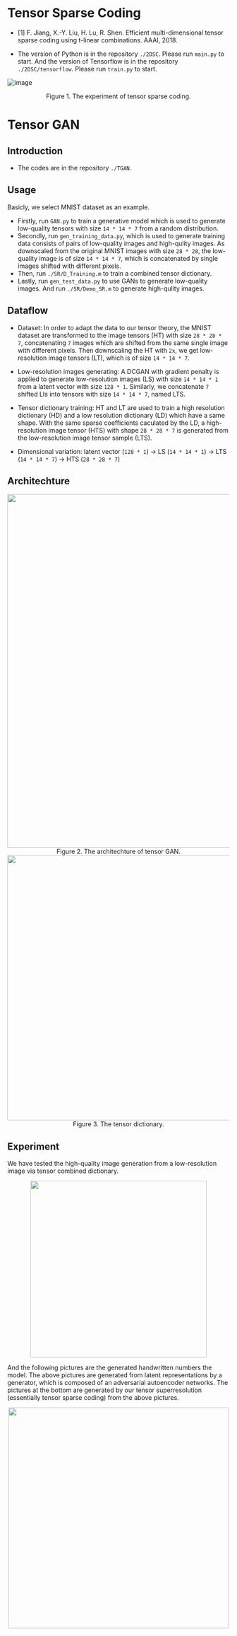 # Tensor Sparse Coding

- [1] F. Jiang, X.-Y. Liu, H. Lu, R. Shen. Efficient multi-dimensional tensor sparse coding using t-linear combinations. AAAI, 2018.

- The version of Python is in the repository `./2DSC`. Please run `main.py` to start. And the version of Tensorflow is in the repository `./2DSC/tensorflow`. Please run `train.py` to start. 

![image](https://github.com/hust512/Tensor-GAN/blob/master/pics/balloon_sc_result.png)

<div align=center>Figure 1. The experiment of tensor sparse coding.</div>

# Tensor GAN

## Introduction
- The codes are in the repository `./TGAN`.

## Usage
Basicly, we select MNIST dataset as an example.
- Firstly, run `GAN.py` to train a generative model which is used to generate low-quality tensors with size `14 * 14 * 7` from a random distribution. 
- Secondly, run `gen_training_data.py`, which is used to generate training data consists of pairs of low-quality images and high-qulity images. As downscaled from the original MNIST images with size `28 * 28`, the low-quality image is of size `14 * 14 * 7`, which is concatenated by single images shifted with different pixels. 
- Then, run `./SR/D_Training.m` to train a combined tensor dictionary.
- Lastly, run `gen_test_data.py` to use GANs to generate low-quality images. And run `./SR/Demo_SR.m` to generate high-qulity images.

## Dataflow
- Dataset: In order to adapt the data to our tensor theory, the MNIST dataset are transformed to the image tensors (HT) with size `28 * 28 * 7`, concatenating `7` images which are shifted from the same single image with different pixels. Then downscaling the HT with `2x`, we get low-resolution image tensors (LT), which is of size `14 * 14 * 7`.

- Low-resolution images generating: A DCGAN with gradient penalty is applied to generate low-resolution images (LS) with size `14 * 14 * 1` from a latent vector with size `128 * 1`. Similarly, we concatenate `7` shifted LIs into tensors with size `14 * 14 * 7`, named LTS.

- Tensor dictionary training: HT and LT are used to train a high resolution dictionary (HD) and a low resolution dictionary (LD) which have a same shape. With the same sparse coefficients caculated by the LD, a high-resolution image tensor (HTS) with shape `28 * 28 * 7` is generated from the low-resolution image tensor sample (LTS). 

- Dimensional variation: latent vector (`128 * 1`) → LS (`14 * 14 * 1`) → LTS (`14 * 14 * 7`) →  HTS (`28 * 28 * 7`)

## Architechture
<div align=center><img width="800" src="https://github.com/hust512/Tensor-GAN/blob/master/pics/arch.jpg"/></div>

<div align=center>Figure 2. The architechture of tensor GAN.</div>

<div align=center><img width="600" src="https://github.com/hust512/Tensor-GAN/blob/master/pics/dict.png"/></div>
<div align=center> Figure 3. The tensor dictionary.</div>

## Experiment
We have tested the high-quality image generation from a low-resolution image via tensor combined dictionary.

<div align=center><img width="400" src="https://github.com/hust512/Tensor-GAN/blob/master/pics/balloons_sr_result.png"/></div>

And the following pictures are the generated handwritten numbers the model. The above pictures are generated from latent representations by a generator, which is composed of an adversarial autoencoder networks. The pictures at the bottom are generated by our tensor superresolution (essentially tensor sparse coding) from the above pictures.

<div align=center><img width="500" src="https://github.com/hust512/Tensor-GAN/blob/master/pics/mnist.png"/></div>

